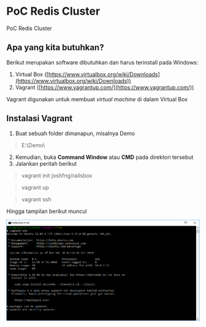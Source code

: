 # PoC Redis Cluster
PoC Redis Cluster

## Apa yang kita butuhkan?
Berikut merupakan software dibutuhkan dan harus terinstall pada Windows:
1. Virtual Box ([https://www.virtualbox.org/wiki/Downloads](https://www.virtualbox.org/wiki/Downloads))
2. Vagrant ([https://www.vagrantup.com/](https://www.vagrantup.com/))

Vagrant digunakan untuk membuat _virtual machine_ di dalam Virtual Box

## Instalasi Vagrant
1. Buat sebuah folder dimanapun, misalnya Demo
> E:\Demo\
2. Kemudian, buka **Command Window** atau **CMD** pada direktori tersebut
3. Jalankan peritah berikut
> vagrant init joshfng/railsbox

> vagrant up

> vagrant ssh

Hingga tampilan berikut muncul

![alt text](https://github.com/zakyd/poc-redis-cluster/blob/master/assets/images/command-vagrant-ssh.PNG?raw=true "SSH Vagrant")